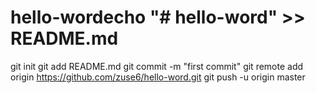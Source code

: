 # hello-wordecho "# hello-word" >> README.md
git init
git add README.md
git commit -m "first commit"
git remote add origin https://github.com/zuse6/hello-word.git
git push -u origin master
